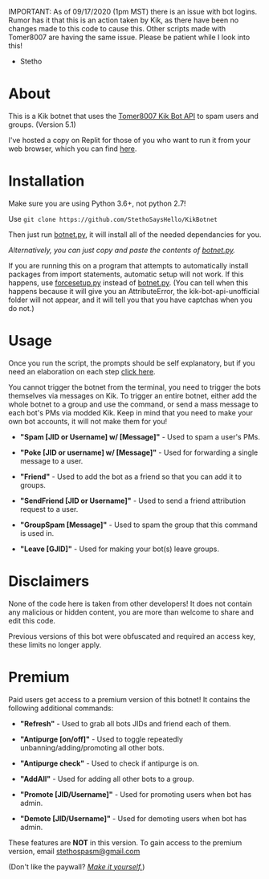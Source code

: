 IMPORTANT: As of 09/17/2020 (1pm MST) there is an issue with bot logins. Rumor has it that this is an action taken by Kik, as there have been no changes made to this code to cause this. Other scripts made with Tomer8007 are having the same issue. Please be patient while I look into this!
- Stetho

# About
This is a Kik botnet that uses the [Tomer8007 Kik Bot API](https://github.com/tomer8007/kik-bot-api-unofficial) to spam users and groups.
(Version 5.1)

I've hosted a copy on Replit for those of you who want to run it from your web browser, which you can find [here](https://replit.com/@StethoSaysHello/KikBotnet?v=1).

# Installation

Make sure you are using Python 3.6+, not python 2.7!

Use `git clone https://github.com/StethoSaysHello/KikBotnet`

Then just run [botnet.py](https://github.com/StethoSaysHello/KikBotnet/blob/main/botnet.py), it will install all of the needed dependancies for you. 

_Alternatively, you can just copy and paste the contents of [botnet.py](https://github.com/StethoSaysHello/KikBotnet/blob/main/botnet.py)._

If you are running this on a program that attempts to automatically install packages from import statements, automatic setup will not work.
If this happens, use [forcesetup.py](https://github.com/StethoSaysHello/KikBotnet/blob/main/forcesetup.py) instead of [botnet.py](https://github.com/StethoSaysHello/KikBotnet/blob/main/botnet.py). 
(You can tell when this happens because it will give you an AttributeError, the kik-bot-api-unofficial folder will not appear, and it will tell you that you have captchas when you do not.)

# Usage

Once you run the script, the prompts should be self explanatory, but if you need an elaboration on each step [click here](https://pastebin.com/6kdHjVKk).

You cannot trigger the botnet from the terminal, you need to trigger the bots themselves via messages on Kik. To trigger an entire botnet, either add the whole botnet to a group and use the command, or send a mass message to each bot's PMs via modded Kik. Keep in mind that you need to make your own bot accounts, it will not make them for you!

- **"Spam [JID or Username] w/ [Message]"** -  Used to spam a user's PMs.

- **"Poke [JID or username] w/ [Message]"** -  Used for forwarding a single message to a user.

- **"Friend"** - Used to add the bot as a friend so that you can add it to groups.

- **"SendFriend [JID or Username]"** - Used to send a friend attribution request to a user.

- **"GroupSpam [Message]"** - Used to spam the group that this command is used in.

- **"Leave [GJID]"** - Used for making your bot(s) leave groups.

# Disclaimers

None of the code here is taken from other developers! It does not contain any malicious or hidden content, you are more than welcome to share and edit this code. 

Previous versions of this bot were obfuscated and required an access key, these limits no longer apply. 

# Premium

Paid users get access to a premium version of this botnet!
It contains the following additional commands:

- **"Refresh"** - Used to grab all bots JIDs and friend each of them.

- **"Antipurge [on/off]"** - Used to toggle repeatedly unbanning/adding/promoting all other bots.

- **"Antipurge check"** - Used to check if antipurge is on.

- **"AddAll"** - Used for adding all other bots to a group.

- **"Promote [JID/Username]"** - Used for promoting users when bot has admin.

- **"Demote [JID/Username]"** - Used for demoting users when bot has admin.

These features are **NOT** in this version. To gain access to the premium version, email stethospasm@gmail.com

(Don't like the paywall? [_Make it yourself._](https://pastebin.com/nZJsCRGX))
